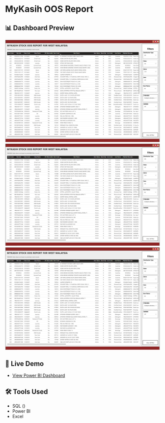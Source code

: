 # MyKasih OOS Report

## 📊 Dashboard Preview
![Page 1](images/myKasih-stock-oos-p1.png)
![Page 2](images/myKasih-stock-oos-p1.png)
![Page 3](images/myKasih-stock-oos-p1.png)

## 🚀 Live Demo
- [View Power BI Dashboard](https://app.powerbi.com/view?r=example)

## 🛠 Tools Used
- SQL ()
- Power BI
- Excel

